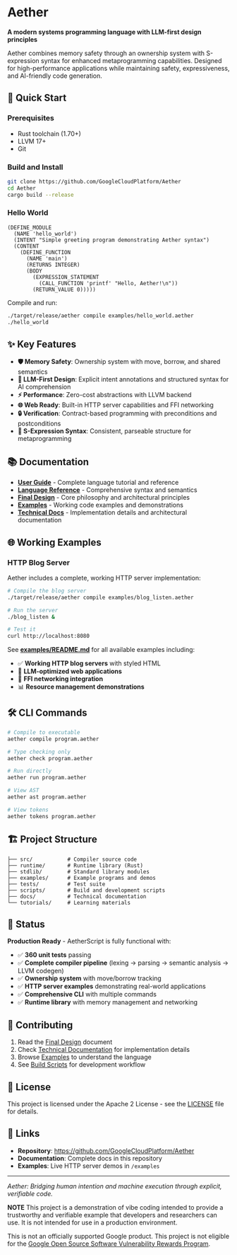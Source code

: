 # Aether

**A modern systems programming language with LLM-first design principles**

Aether combines memory safety through an ownership system with S-expression syntax for enhanced metaprogramming capabilities. Designed for high-performance applications while maintaining safety, expressiveness, and AI-friendly code generation.

## 🚀 Quick Start

### Prerequisites
- Rust toolchain (1.70+)
- LLVM 17+
- Git

### Build and Install
```bash
git clone https://github.com/GoogleCloudPlatform/Aether
cd Aether
cargo build --release
```

### Hello World
```aether
(DEFINE_MODULE
  (NAME 'hello_world')
  (INTENT "Simple greeting program demonstrating Aether syntax")
  (CONTENT
    (DEFINE_FUNCTION
      (NAME 'main')
      (RETURNS INTEGER)
      (BODY
        (EXPRESSION_STATEMENT
          (CALL_FUNCTION 'printf' "Hello, Aether!\n"))
        (RETURN_VALUE 0)))))
```

Compile and run:
```bash
./target/release/aether compile examples/hello_world.aether
./hello_world
```

## ✨ Key Features

- **🛡️ Memory Safety**: Ownership system with move, borrow, and shared semantics
- **🤖 LLM-First Design**: Explicit intent annotations and structured syntax for AI comprehension
- **⚡ Performance**: Zero-cost abstractions with LLVM backend
- **🌐 Web Ready**: Built-in HTTP server capabilities and FFI networking
- **🔒 Verification**: Contract-based programming with preconditions and postconditions
- **📝 S-Expression Syntax**: Consistent, parseable structure for metaprogramming

## 📚 Documentation

- **[User Guide](user-guide.md)** - Complete language tutorial and reference
- **[Language Reference](LANGUAGE_REFERENCE.md)** - Comprehensive syntax and semantics
- **[Final Design](FINAL_DESIGN.md)** - Core philosophy and architectural principles
- **[Examples](examples/)** - Working code examples and demonstrations
- **[Technical Docs](docs/)** - Implementation details and architectural documentation

## 🌐 Working Examples

### HTTP Blog Server
Aether includes a complete, working HTTP server implementation:

```bash
# Compile the blog server
./target/release/aether compile examples/blog_listen.aether

# Run the server
./blog_listen &

# Test it
curl http://localhost:8080
```

See **[examples/README.md](examples/README.md)** for all available examples including:
- ✅ **Working HTTP blog servers** with styled HTML
- 🚀 **LLM-optimized web applications**
- 🔧 **FFI networking integration**
- 📊 **Resource management demonstrations**

## 🛠️ CLI Commands

```bash
# Compile to executable
aether compile program.aether

# Type checking only
aether check program.aether

# Run directly
aether run program.aether

# View AST
aether ast program.aether

# View tokens
aether tokens program.aether
```

## 🏗️ Project Structure

```
├── src/           # Compiler source code
├── runtime/       # Runtime library (Rust)
├── stdlib/        # Standard library modules
├── examples/      # Example programs and demos
├── tests/         # Test suite
├── scripts/       # Build and development scripts
├── docs/          # Technical documentation
└── tutorials/     # Learning materials
```

## 🎯 Status

**Production Ready** - AetherScript is fully functional with:
- ✅ **360 unit tests** passing
- ✅ **Complete compiler pipeline** (lexing → parsing → semantic analysis → LLVM codegen)
- ✅ **Ownership system** with move/borrow tracking
- ✅ **HTTP server examples** demonstrating real-world applications
- ✅ **Comprehensive CLI** with multiple commands
- ✅ **Runtime library** with memory management and networking

## 🤝 Contributing

1. Read the [Final Design](FINAL_DESIGN.md) document
2. Check [Technical Documentation](docs/) for implementation details
3. Browse [Examples](examples/) to understand the language
4. See [Build Scripts](scripts/) for development workflow

## 📄 License

This project is licensed under the Apache 2 License - see the [LICENSE](LICENSE) file for details.

## 🔗 Links

- **Repository**: https://github.com/GoogleCloudPlatform/Aether
- **Documentation**: Complete docs in this repository
- **Examples**: Live HTTP server demos in `/examples`

---

*Aether: Bridging human intention and machine execution through explicit, verifiable code.*

**NOTE**
This project is a demonstration of vibe coding intended to provide a trustworthy and verifiable example that developers and researchers can use. It is not intended
for use in a production environment.

This is not an officially supported Google product. This project is not
eligible for the [Google Open Source Software Vulnerability Rewards
Program](https://bughunters.google.com/open-source-security).
